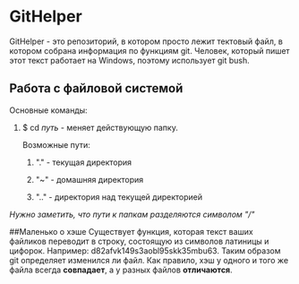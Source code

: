 # GitHelper
GitHelper - это репозиторий, в котором просто лежит тектовый файл, в котором собрана информация по функциям
git. Человек, который пишет этот текст работает на Windows, поэтому использует git bush.
## Работа с файловой системой
Основные команды:
1. $ cd _путь_ - меняет действующую папку. 

   Возможные пути: 

   1. "." - текущая директория

   2. "~" - домашняя директория

   3. ".." - директория над текущей директорией

*Нужно заметить, что пути к папкам разделяются символом "/"*

##Маленько о хэше
Существует функция, которая текст ваших файликов переводит в строку, состоящую из символов латиницы и цифорок. Например: d82afvk149s3aobl95skk35mbu63.
Таким образом git определяет изменился ли файл. Как правило, хэш у одного и того же файла всегда **совпадает**, а у разных файлов **отличаются**.
